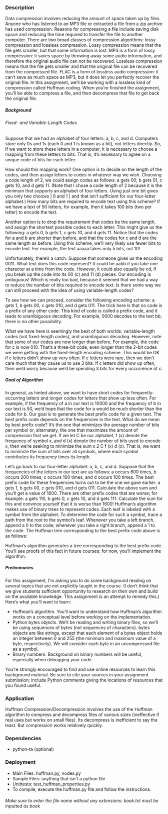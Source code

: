 ### Description

Data compression involves reducing the amount of space taken up by files. Anyone who has listened to an MP3 file or extracted a file from a zip archive has used compression. Reasons for compressing a file include saving disk space and reducing the time required to transfer the file to another computer.
There are two broad classes of compression algorithms: lossy compression and lossless compression. Lossy compression means that the file gets smaller, but that some information is lost. MP3 is a form of lossy compression: it saves space by throwing away some audio information, and therefore the original audio file can not be recovered. Lossless compression means that the file gets smaller and that the original file can be recovered from the compressed file. FLAC is a form of lossless audio compression: it can’t save as much space as MP3, but it does let you perfectly recover the original file.
In this assignment, we’ll be working with a lossless kind of compression called Huffman coding. When you’re finished the assignment, you’ll be able to compress a file, and then decompress that file to get back the original file.

##### Background
###### Fixed- and Variable-Length Codes
Suppose that we had an alphabet of four letters: a, b, c, and d. Computers store only 0s and 1s (each 0 and 1 is known as a bit), not letters directly. So, if we want to store these letters in a computer, it is necessary to choose a mapping from these letters to bits. That is, it’s necessary to agree on a unique code of bits for each letter.

How should this mapping work? One option is to decide on the length of the codes, and then assign letters to codes in whatever way we wish. Choosing a code length of 2, we could assign codes as follows: a gets 00, b gets 01, c gets 10, and d gets 11. (Note that I chose a code length of 2 because it is the minimum that supports an alphabet of four letters. Using just one bit gives you only two choices | 0 and 1 | and that isn’t sufficient for our four-letter alphabet.) How many bits are required to encode text using this scheme? If we have a text of 50 letters, for example, then it takes 100 bits (two per letter) to encode the text.

Another option is to drop the requirement that codes be the same length, and assign the shortest possible codes to each letter. This might give us the following: a gets 0, b gets 1, c gets 10, and d gets 11. Notice that the codes for a and b are shorter than before, and that the codes for c and d are the same length as before. Using this scheme, we’ll very likely use fewer bits to encode text. For example, the text aaaaa takes only 5 bits, not 10!

Unfortunately, there’s a catch. Suppose that someone gives us the encoding 0011. What text does this code represent? It could be aabb if you take one character at a time from the code. However, it could also equally be cd, if you break up the code into its 00 (c) and 11 (d) pieces. Our encoding is ambiguous! Which is really too bad, because it seemed that we had a way to reduce the number of bits required to encode text. Is there some way we can still proceed with the idea of using variable-length codes?

To see how we can proceed, consider the following encoding scheme: a gets 1, b gets 00, c gets 010, and d gets 011. The trick here is that no code is a prefix of any other code. This kind of code is called a prefix code, and it leads to unambiguous decoding. For example, 0000 decodes to the text bb; there is no other possibility.

What we have here is seemingly the best of both worlds: variable-length codes (not fixed-length codes), and unambiguous decoding. However, note that some of our codes are now longer than before. For example, the code for c is now 010. That’s a three-bit code, even longer than the 2-bit codes we were getting with the fixed-length encoding scheme. This would be OK if c letters didn’t show up very often. If c letters were rare, then we don’t care much that they cause us to use 3 bits. If c letters did show up often, then we’d worry because we’d be spending 3 bits for every occurrence of c.

##### Goal of Algorithm
In general, as hinted above, we want to have short codes for frequently-occurring letters and longer codes for letters that show up less often. For example, if the frequency of a in our text is 10000 and the frequency of b in our text is 50, we’d hope that the code for a would be much shorter than the code for b.
Our goal is to generate the best prefix code for a given text. The best prefix code depends on the frequencies in the text. What do we mean by best prefix code? It’s the one that minimizes the average number of bits per symbol or, alternately, the one that maximizes the amount of compression that we get. If we let C be our alphabet, f (x) denote the frequency of symbol x, and d (x) denote the number of bits used to encode x, then we’re seeking to minimize the sum x 2 C f (x) d (x). That is, we want to minimize the sum of bits over all symbols, where each symbol contributes its frequency times its length.

Let’s go back to our four-letter alphabet: a, b, c, and d. Suppose that the frequencies of the letters in our text are as follows: a occurs 600 times, b occurs 200 times, c occurs 100 times, and d occurs 100 times. The best prefix code for these frequencies turns out to be the one we gave earlier: a gets 1, b gets 00, c gets 010, and d gets 011. Calculate the above sum and you’ll get a value of 1600. There are other prefix codes that are worse; for example: a gets 110, b gets 0, c gets 10, and d gets 111. Calculate the sum for this and convince yourself that it is worse than 1600!
Huffman’s algorithm makes use of binary trees to represent codes. Each leaf is labeled with a symbol from the alphabet. To determine the code for such a symbol, trace a path from the root to the symbol’s leaf. Whenever you take a left branch, append a 0 to the code; whenever you take a right branch, append a 1 to the code. The Huffman tree corresponding to the best prefix code above is as follows:

Huffman’s algorithm generates a tree corresponding to the best prefix code. You’ll see proofs of this fact in future courses; for now, you’ll implement the algorithm.

##### Preliminaries
For this assignment, I’m asking you to do some background reading on several topics that are not explicitly taught in the course. (I don’t think that we give students sufficient opportunity to research on their own and build on the available knowledge. This assignment is an attempt to remedy this.) Here’s what you’ll want to learn:

* Huffman’s algorithm. You’ll want to understand how Huffman’s algorithm works on a conceptual level before working on the implementation.
* Python bytes objects. We’ll be reading and writing binary files, so we’ll be using sequences of bytes (not sequences of characters). bytes objects are like strings, except that each element of a bytes object holds an integer between 0 and 255 (the minimum and maximum value of a byte, respectively). We will consider each byte in an uncompressed file as a symbol.
* Binary numbers. Background on binary numbers will be useful, especially when debugging your code.

You’re strongly encouraged to find and use online resources to learn this background material. Be sure to cite your sources in your assignment submission; include Python comments giving the locations of resources that you found useful.

### Application
Huffman Compression/Decompression involves the use of the Huffman algorithm to compress and decompress files of various sizes (ineffective if real uses but works on small files). Its decompress is inefficient to say the least. But compression works relatively quickly.

### Dependencies
* python-ta (optional)


### Deployment
* Main Files: huffman.py, nodes.py
* Sample Files: anything that isn't a python file
* Unittests: test_huffman_properties.py
* To compile, execute the huffman.py file and follow the instructions. 
###### Make sure to enter the file name without any extensions: book.txt must be inputted as book

